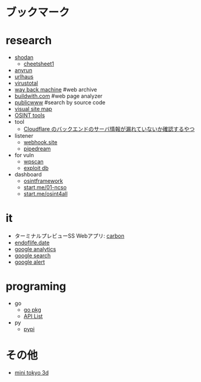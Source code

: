 ブックマーク
===

# research

* [shodan](https://www.shodan.io/)
    * [cheetsheet1](https://pbs.twimg.com/media/GSTAOz-XUAAn-F6?format=jpg&name=medium)
* [anyrun](https://any.run/)
* [urlhaus](https://urlhaus.abuse.ch/)
* [virustotal](https://www.virustotal.com/gui/home/search)
* [way back machine](https://web.archive.org/) #web archive
* [buildwith.com](https://builtwith.com/) #web page analyzer
* [publicwww](https://publicwww.com/websites/startperfectsolutions/) #search by source code
* [visual site map](https://visualsitemaps.com/)
* [OSINT tools](https://bellingcat.gitbook.io/toolkit)
* tool
    * [Cloudflare のバックエンドのサーバ情報が漏れていないか確認するやつ](https://github.com/spyboy-productions/CloakQuest3r)
* listener
    * [webhook.site](https://webhook.site/)
    * [pipedream](https://pipedream.com/)
* for vuln
    * [wpscan](https://wpscan.com/plugins/)
    * [exploit db](https://www.exploit-db.com/)
* dashboard
    * [osintframework](https://osintframework.com/)
    * [start,me/01-ncso](https://start.me/p/BnrMKd/01-ncso)
    * [start.me/osint4all](https://start.me/p/L1rEYQ/osint4all)

# it

* ターミナルプレビューSS Webアプリ: [carbon](https://carbon.now.sh/)
* [endoflife.date](https://endoflife.date/)
* [google analytics](https://analytics.google.com/analytics/)
* [google search](https://search.google.com/search-console/)
* [google alert](https://www.google.com/alerts)

# programing

* go
    * [go pkg](https://pkg.go.dev/)
    * [API List](https://cs.opensource.google/go/go/+/master:api/)
* py
    * [pypi](https://pypi.org/)

# その他
* [mini tokyo 3d](https://minitokyo3d.com/)

